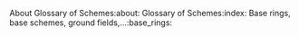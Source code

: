 About Glossary of Schemes:about:
Glossary of Schemes:index:
Base rings, base schemes, ground fields,...:base_rings:

